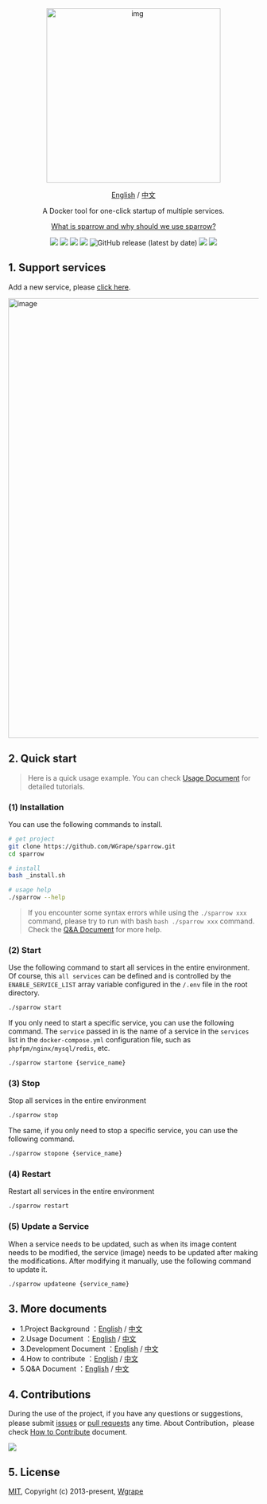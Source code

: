 <div align="center" >
    <img width="350" alt="img" src="https://github.com/WGrape/sparrow/assets/35942268/ab3ef3f3-8625-41df-99ed-50edde47a68e">
</div>

<div align="center">
    <p><a href="https://github.com/WGrape/sparrow">English</a> / <a href="./README.zh-CN.md">中文</a></p>
    <p>A Docker tool for one-click startup of multiple services.</p>
    <p><a href="https://github.com/WGrape/sparrow/blob/main/.work/extra/doc/1.WHY_SPARROW_EN.md">What is sparrow and why should we use sparrow?</a></p>
</div>

<p align="center">
    <a href="https://www.oscs1024.com/project/oscs/WGrape/sparrow?ref=badge_small" alt="OSCS Status"><img src="https://www.oscs1024.com/platform/badge/WGrape/sparrow.svg?size=small"/></a>
    <img src="https://img.shields.io/badge/dockerdesktop-4.10.0+-red.svg">
    <img src="https://img.shields.io/badge/docker-18.01+-red.svg">
    <img src="https://img.shields.io/badge/dockercompose-1.20.0+-red.svg">
    <img alt="GitHub release (latest by date)" src="https://img.shields.io/github/v/release/wgrape/sparrow">
    <a href="LICENSE"><img src="https://img.shields.io/badge/license-MIT-green.svg"></a>
    <a href="./README.zh-CN.md"><img src="https://img.shields.io/badge/doc-中文-green.svg"></a>
</p>

## 1. Support services

Add a new service, please [click  here](https://github.com/WGrape/sparrow/issues/4).

<img width="882" alt="image" src="https://github.com/WGrape/sparrow/assets/35942268/5bf35edb-7b5f-4407-86e8-f1fcc1815e03">

## 2. Quick start

> Here is a quick usage example. You can check [Usage Document](.work/extra/doc/2.USAGE_EN.md) for detailed tutorials.

### (1) Installation

You can use the following commands to install.

```bash
# get project
git clone https://github.com/WGrape/sparrow.git
cd sparrow

# install
bash _install.sh

# usage help
./sparrow --help
```

> If you encounter some syntax errors while using the ```./sparrow xxx``` command, please try to run with bash ```bash ./sparrow xxx``` command. Check the [Q&A Document](.work/extra/doc/5.QA_EN.md) for more help. 

### (2) Start

Use the following command to start all services in the entire environment. Of course, this ```all services``` can be defined and is controlled by the ```ENABLE_SERVICE_LIST``` array variable configured in the ```/.env``` file in the root directory.

```bash
./sparrow start
```

If you only need to start a specific service, you can use the following command. The ```service``` passed in is the name of a service in the ```services``` list in the ```docker-compose.yml``` configuration file, such as ```phpfpm/nginx/mysql/redis```, etc.

```bash
./sparrow startone {service_name}
```

### (3) Stop

Stop all services in the entire environment

```bash
./sparrow stop
```

The same, if you only need to stop a specific service, you can use the following command.

```bash
./sparrow stopone {service_name}
```

### (4) Restart

Restart all services in the entire environment

```bash
./sparrow restart
```

### (5) Update a Service

When a service needs to be updated, such as when its image content needs to be modified, the service (image) needs to be updated after making the modifications. After modifying it manually, use the following command to update it.

```bash
./sparrow updateone {service_name}
```

## 3. More documents

- 1.Project Background ：[English](.work/extra/doc/1.WHY_SPARROW_EN.md) / [中文](.work/extra/doc/1.WHY_SPARROW_ZH.md)
- 2.Usage Document ：[English](.work/extra/doc/2.USAGE_EN.md) / [中文](.work/extra/doc/2.USAGE_ZH.md)
- 3.Development Document ：[English](.work/extra/doc/3.DEVELOPMENT_EN.md) / [中文](.work/extra/doc/3.DEVELOPMENT_ZH.md)
- 4.How to contribute ：[English](.work/extra/doc/4.HOW_TO_CONTRIBUTE_EN.md) / [中文](.work/extra/doc/4.HOW_TO_CONTRIBUTE_ZH.md)
- 5.Q&A Document ：[English](.work/extra/doc/5.QA_EN.md) / [中文](.work/extra/doc/5.QA_ZH.md)

## 4. Contributions
During the use of the project, if you have any questions or suggestions, please submit [issues](https://github.com/WGrape/ngxway/issues/new) or [pull requests](https://github.com/WGrape/ngxway/pulls) any time. About Contribution，please check [How to Contribute](./.work/extra/doc/4.HOW_TO_CONTRIBUTE_EN.md) document.

<img src="https://contrib.rocks/image?repo=wgrape/ngxway">

## 5. License

[MIT](https://opensource.org/licenses/MIT), Copyright (c) 2013-present, [Wgrape](https://github.com/WGrape/)
